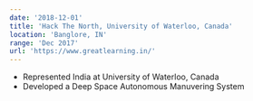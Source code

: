 ```yaml
---
date: '2018-12-01'
title: 'Hack The North, University of Waterloo, Canada'
location: 'Banglore, IN'
range: 'Dec 2017'
url: 'https://www.greatlearning.in/'
---
```


- Represented India at University of Waterloo, Canada
- Developed a Deep Space Autonomous Manuvering System

